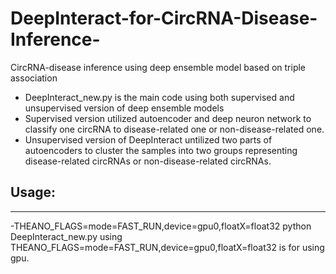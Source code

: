 # DeepInteract-for-CircRNA-Disease-Inference-
CircRNA-disease inference using deep ensemble model based on triple association
- DeepInteract_new.py is the main code using both supervised and unsupervised version of deep ensemble models
- Supervised version utilized autoencoder and deep neuron network to classify one circRNA to disease-related one or non-disease-related 
one.
- Unsupervised version of DeepInteract untilized two parts of autoencoders to cluster the samples into two groups representing disease-related circRNAs or non-disease-related circRNAs.
## Usage:
------
-THEANO_FLAGS=mode=FAST_RUN,device=gpu0,floatX=float32 python DeepInteract_new.py
using THEANO_FLAGS=mode=FAST_RUN,device=gpu0,floatX=float32 is for using gpu.

